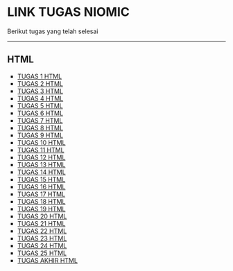 <!ODCTYPE html>
<html>
  <body>
    <h1>LINK TUGAS NIOMIC</h1>
    <p>Berikut tugas yang telah selesai</p>
    <hr>
    <h2>HTML</h2>
    <ul type="square">
      <li><a href="https://github.com/simonfredy/tugas_1_html.git">TUGAS 1 HTML</a></li>
      <li><a href="https://github.com/simonfredy/tugas_2_html.git">TUGAS 2 HTML</a></li>
      <li><a href="https://github.com/simonfredy/tugas_3_html.git">TUGAS 3 HTML</a></li>
      <li><a href="https://github.com/simonfredy/tugas_4_html.git">TUGAS 4 HTML</a></li>
      <li><a href="https://github.com/simonfredy/tugas_5_html.git">TUGAS 5 HTML</a></li>
      <li><a href="https://github.com/simonfredy/tugas_6_html.git">TUGAS 6 HTML</a></li>
      <li><a href="https://github.com/simonfredy/tugas_7_html.git">TUGAS 7 HTML</a></li>
      <li><a href="https://github.com/simonfredy/tugas_8_html.git">TUGAS 8 HTML</a></li>
      <li><a href="https://github.com/simonfredy/tugas_9_html.git">TUGAS 9 HTML</a></li>
      <li><a href="https://github.com/simonfredy/tugas_10_html.git">TUGAS 10 HTML</a></li>
      <li><a href="https://github.com/simonfredy/tugas_11_html.git">TUGAS 11 HTML</a></li>
      <li><a href="https://github.com/simonfredy/tugas_12_html.git">TUGAS 12 HTML</a></li>
      <li><a href="https://github.com/simonfredy/tugas_13_html.git">TUGAS 13 HTML</a></li>
      <li><a href="https://github.com/simonfredy/tugas_14_html.git">TUGAS 14 HTML</a></li>
      <li><a href="https://github.com/simonfredy/tugas_15_html.git">TUGAS 15 HTML</a></li>
      <li><a href="https://github.com/simonfredy/tugas_16_html.git">TUGAS 16 HTML</a></li>
      <li><a href="https://github.com/simonfredy/tugas_17_html.git">TUGAS 17 HTML</a></li>
      <li><a href="https://github.com/simonfredy/tugas_18_html.git">TUGAS 18 HTML</a></li>
      <li><a href="https://github.com/simonfredy/tugas_19_html.git">TUGAS 19 HTML</a></li>
      <li><a href="https://github.com/simonfredy/tugas_20_html.git">TUGAS 20 HTML</a></li>
      <li><a href="https://github.com/simonfredy/tugas_21_html.git">TUGAS 21 HTML</a></li>
      <li><a href="https://github.com/simonfredy/tugas_22_html.git">TUGAS 22 HTML</a></li>
      <li><a href="https://github.com/simonfredy/tugas_23_html.git">TUGAS 23 HTML</a></li>
      <li><a href="https://github.com/simonfredy/tugas_24_html.git">TUGAS 24 HTML</a></li>
      <li><a href="https://github.com/simonfredy/tugas_25_html.git">TUGAS 25 HTML</a></li>
      <li><a href="https://github.com/simonfredy/tugas_akhir_html.git">TUGAS AKHIR HTML</a></li>
    </ul>
  </body>
